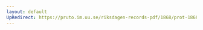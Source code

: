 ```yaml
---
layout: default
UpRedirect: https://pruto.im.uu.se/riksdagen-records-pdf/1868/prot-1868--fk--304/prot-1868--fk--304_035.pdf
---
```

